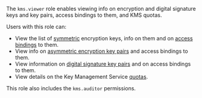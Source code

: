 The `kms.viewer` role enables viewing info on encryption and digital signature keys and key pairs, access bindings to them, and KMS quotas.

Users with this role can:
* View the list of [symmetric](../../kms/concepts/key.md) encryption keys, info on them and on [access bindings](../../iam/concepts/access-control/index.md#access-bindings) to them.
* View info on [asymmetric encryption key pairs](../../kms/concepts/asymmetric-encryption-key.md) and access bindings to them.
* View information on [digital signature key pairs](../../kms/concepts/asymmetric-signature-key.md) and on access bindings to them.
* View details on the Key Management Service [quotas](../../kms/concepts/limits.md#kms-quotas).

This role also includes the `kms.auditor` permissions.